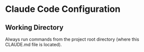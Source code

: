 # Claude Code Configuration

## Working Directory
Always run commands from the project root directory (where this CLAUDE.md file is located).